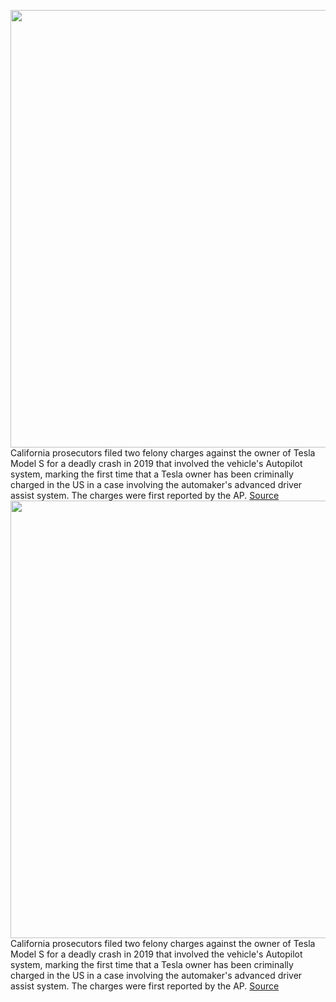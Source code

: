 <img src='https://cdn.vox-cdn.com/thumbor/43kbK25y15obURG5lZiGTwABmcA=/0x0:2040x1360/1200x800/filters:focal(857x517:1183x843)/cdn.vox-cdn.com/uploads/chorus_image/image/70405073/tesla_model_y_3543.0.jpg' width='700px' /><br/>
California prosecutors filed two felony charges against the owner of Tesla Model S for a deadly crash in 2019 that involved the vehicle's Autopilot system, marking the first time that a Tesla owner has been criminally charged in the US in a case involving the automaker's advanced driver assist system. The charges were first reported by the AP.
<a href='https://www.theverge.com/2022/1/18/22889768/tesla-autopilot-criminal-charges-la-fatal-crash'> Source <a/><img src='https://cdn.vox-cdn.com/thumbor/43kbK25y15obURG5lZiGTwABmcA=/0x0:2040x1360/1200x800/filters:focal(857x517:1183x843)/cdn.vox-cdn.com/uploads/chorus_image/image/70405073/tesla_model_y_3543.0.jpg' width='700px' /><br/>
California prosecutors filed two felony charges against the owner of Tesla Model S for a deadly crash in 2019 that involved the vehicle's Autopilot system, marking the first time that a Tesla owner has been criminally charged in the US in a case involving the automaker's advanced driver assist system. The charges were first reported by the AP.
<a href='https://www.theverge.com/2022/1/18/22889768/tesla-autopilot-criminal-charges-la-fatal-crash'> Source <a/>